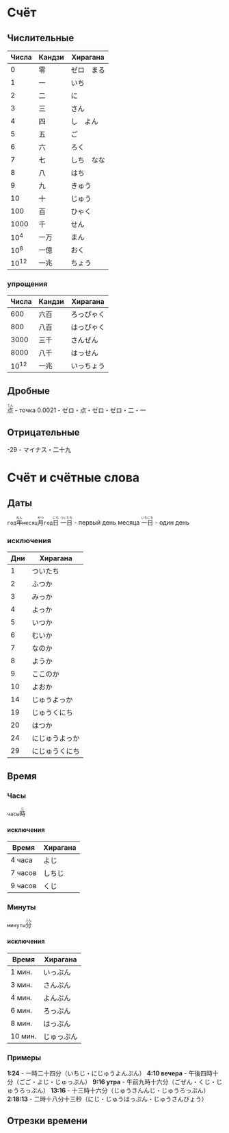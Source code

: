 # Счёт
## Числительные
| Числа     | Кандзи | Хирагана   |
| --------- | ------ | ---------- |
| 0         | 零     | ゼロ　まる |
| 1         | 一     | いち       |
| 2         | 二     | に         |
| 3         | 三     | さん       |
| 4         | 四     | し　よん   |
| 5         | 五     | ご         |
| 6         | 六     | ろく       |
| 7         | 七     | しち　なな |
| 8         | 八     | はち       |
| 9         | 九     | きゅう     |
| 10        | 十     | じゅう     |
| 100       | 百     | ひゃく     |
| 1000      | 千     | せん       |
| $10^4$    | 一万   | まん       |
| $10^8$    | 一億   | おく       |
| $10^{12}$ | 一兆   | ちょう     |

### упрощения

| Числа     | Кандзи | Хирагана   |
| --------- | ------ | ---------- |
| 600       | 六百   | ろっぴゃく |
| 800       | 八百   | はっぴゃく |
| 3000      | 三千   | さんぜん   |
| 8000      | 八千   | はっせん   |
| $10^{12}$ | 一兆   | いっちょう |

## Дробные
<ruby>点<rt>てん</rt></ruby> - точка
0.0021 - ゼロ・点・ゼロ・ゼロ・二・一

## Отрицательные
-29 - マイナス・二十九

# Счёт и счётные слова
## Даты
`год`<ruby>年<rt>ねん</rt></ruby>`месяц`<ruby>月<rt>がつ</rt></ruby>`год`<ruby>日<rt>にち</rt></ruby>
<ruby>一日<rt>ついたち</rt></ruby> - первый день месяца
<ruby>一日<rt>いちにち</rt></ruby> - один день

### исключения
| Дни | Хирагана       |
| ----- | -------------- |
| 1     | ついたち       |
| 2     | ふつか         |
| 3     | みっか         |
| 4     | よっか         |
| 5     | いつか         |
| 6     | むいか         |
| 7     | なのか         |
| 8     | ようか         |
| 9     | ここのか       |
| 10    | よおか         |
| 14    | じゅうよっか   |
| 19    | じゅうくにち   |
| 20    | はつか         |
| 24    | にじゅうよっか |
| 29    | にじゅうくにち | 

## Время
### Часы
`часы`<ruby>時<rt>じ</rt></ruby>

#### исключения
| Время   | Хирагана |
| ------- | -------- |
| 4 часа  | よじ     |
| 7 часов | しちじ   |
| 9 часов | くじ     | 

### Минуты
`минуты`<ruby>分<rt>ふん</rt></ruby>

#### исключения
| Время   | Хирагана   |
| ------- | ---------- |
| 1 мин.  | いっぷん   |
| 3 мин.  | さんぷん   |
| 4 мин.  | よんぷん   |
| 6 мин.  | ろっぷん   |
| 8 мин.  | はっぷん   |
| 10 мин. | じゅっぷん |

### Примеры
**1:24** - 一時二十四分（いちじ・にじゅうよんぷん）
**4:10 вечера** - 午後四時十分（ごご・よじ・じゅっぷん）
**9:16 утра** - 午前九時十六分（ごぜん・くじ・じゅうろっぷん）
**13:16** - 十三時十六分（じゅうさんんじ・じゅうろっぷん）
**2:18:13** - 二時十八分十三秒（にじ・じゅうはっぷん・じゅうさんびょう）

## Отрезки времени

